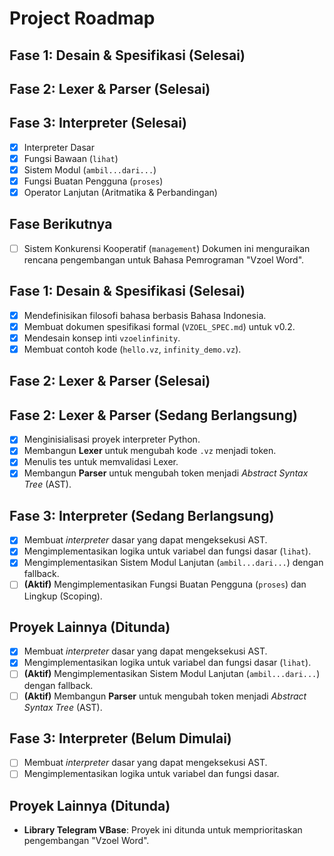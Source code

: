 # Project Roadmap

## Fase 1: Desain & Spesifikasi (Selesai)
## Fase 2: Lexer & Parser (Selesai)
## Fase 3: Interpreter (Selesai)
*   [x] Interpreter Dasar
*   [x] Fungsi Bawaan (`lihat`)
*   [x] Sistem Modul (`ambil...dari...`)
*   [x] Fungsi Buatan Pengguna (`proses`)
*   [x] Operator Lanjutan (Aritmatika & Perbandingan)

## Fase Berikutnya
*   [ ] Sistem Konkurensi Kooperatif (`management`)
Dokumen ini menguraikan rencana pengembangan untuk Bahasa Pemrograman "Vzoel Word".

## Fase 1: Desain & Spesifikasi (Selesai)

*   [x] Mendefinisikan filosofi bahasa berbasis Bahasa Indonesia.
*   [x] Membuat dokumen spesifikasi formal (`VZOEL_SPEC.md`) untuk v0.2.
*   [x] Mendesain konsep inti `vzoelinfinity`.
*   [x] Membuat contoh kode (`hello.vz`, `infinity_demo.vz`).

## Fase 2: Lexer & Parser (Selesai)
## Fase 2: Lexer & Parser (Sedang Berlangsung)

*   [x] Menginisialisasi proyek interpreter Python.
*   [x] Membangun **Lexer** untuk mengubah kode `.vz` menjadi token.
*   [x] Menulis tes untuk memvalidasi Lexer.
*   [x] Membangun **Parser** untuk mengubah token menjadi *Abstract Syntax Tree* (AST).

## Fase 3: Interpreter (Sedang Berlangsung)
*   [x] Membuat *interpreter* dasar yang dapat mengeksekusi AST.
*   [x] Mengimplementasikan logika untuk variabel dan fungsi dasar (`lihat`).
*   [x] Mengimplementasikan Sistem Modul Lanjutan (`ambil...dari...`) dengan fallback.
*   [ ] **(Aktif)** Mengimplementasikan Fungsi Buatan Pengguna (`proses`) dan Lingkup (Scoping).

## Proyek Lainnya (Ditunda)

*   [x] Membuat *interpreter* dasar yang dapat mengeksekusi AST.
*   [x] Mengimplementasikan logika untuk variabel dan fungsi dasar (`lihat`).
*   [ ] **(Aktif)** Mengimplementasikan Sistem Modul Lanjutan (`ambil...dari...`) dengan fallback.
*   [ ] **(Aktif)** Membangun **Parser** untuk mengubah token menjadi *Abstract Syntax Tree* (AST).

## Fase 3: Interpreter (Belum Dimulai)

*   [ ] Membuat *interpreter* dasar yang dapat mengeksekusi AST.
*   [ ] Mengimplementasikan logika untuk variabel dan fungsi dasar.

## Proyek Lainnya (Ditunda)

*   **Library Telegram VBase**: Proyek ini ditunda untuk memprioritaskan pengembangan "Vzoel Word".
